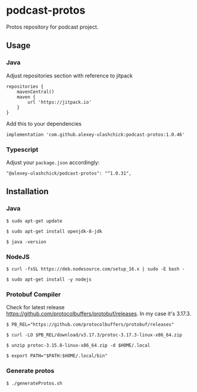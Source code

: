 # podcast-protos
Protos repository for podcast project.

## Usage

### Java
Adjust repositories section with reference to jitpack
```
repositories {
    mavenCentral()
    maven {
        url 'https://jitpack.io'
    }
}
```

Add this to your dependencies
```
implementation 'com.github.alexey-ulashchick:podcast-protos:1.0.46'
```

### Typescript
Adjust your `package.json` accordingly:
```
"@alexey-ulashchick/podcast-protos": "^1.0.31",
```

## Installation

### Java
```
$ sudo apt-get update

$ sudo apt-get install openjdk-8-jdk

$ java -version
```

### NodeJS
```
$ curl -fsSL https://deb.nodesource.com/setup_16.x | sudo -E bash -

$ sudo apt-get install -y nodejs
```

### Protobuf Compiler
Check for latest release https://github.com/protocolbuffers/protobuf/releases.
In my case it's 3.17.3.
```
$ PB_REL="https://github.com/protocolbuffers/protobuf/releases"

$ curl -LO $PB_REL/download/v3.17.3/protoc-3.17.3-linux-x86_64.zip

$ unzip protoc-3.15.8-linux-x86_64.zip -d $HOME/.local

$ export PATH="$PATH:$HOME/.local/bin"
```

### Generate protos
```
$ ./generateProtos.sh
```